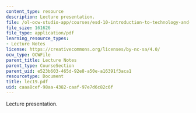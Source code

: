 ```yaml
---
content_type: resource
description: Lecture presentation.
file: /ol-ocw-studio-app/courses/esd-10-introduction-to-technology-and-policy-fall-2006/caaa8cef98aa4382caaf97e7d6c82c6f_lec19.pdf
file_size: 161626
file_type: application/pdf
learning_resource_types:
- Lecture Notes
license: https://creativecommons.org/licenses/by-nc-sa/4.0/
ocw_type: OCWFile
parent_title: Lecture Notes
parent_type: CourseSection
parent_uid: e523b603-465d-92e8-a50e-a16391f3aca1
resourcetype: Document
title: lec19.pdf
uid: caaa8cef-98aa-4382-caaf-97e7d6c82c6f
---
```

Lecture presentation.